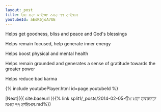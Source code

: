 ```yaml
---
layout: post
title: ਓਮ ਮਹਾ ਕਾਇਆ ਨਮਹ ੧੧ ਟਾਇਮਸ
youtubeId: aEsK6joA7UE
---
```

 
 
Helps get goodness, bliss and peace and God's blessings
 
Helps remain focused, help generate inner energy 
 
Helps boost physical and mental health 
 
Helps remain grounded and generates a sense of gratitude towards the greater power 
 
Helps reduce bad karma
 
 
 
 


{% include youtubePlayer.html id=page.youtubeId %}
 
[Next]({{ site.baseurl }}{% link  split1/_posts/2014-02-05-ਓਮ ਮਹਾ ਹਾਸਥਾਤਾ ਨਮਹ ੧੧ ਟਾਇਮਸ.md%})
 
